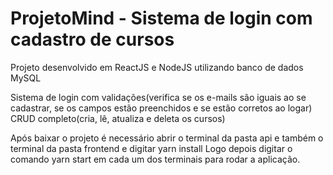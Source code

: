 # ProjetoMind - Sistema de login com cadastro de cursos
Projeto desenvolvido em ReactJS e NodeJS utilizando banco de dados MySQL

Sistema de login com validações(verifica se os e-mails são iguais ao se cadastrar, se os campos estão preenchidos e se estão corretos ao logar)
CRUD completo(cria, lê, atualiza e deleta os cursos)

Após baixar o projeto é necessário abrir o terminal da pasta api e também o terminal da pasta frontend e digitar yarn install 
Logo depois digitar o comando yarn start em cada um dos terminais para rodar a aplicação.

